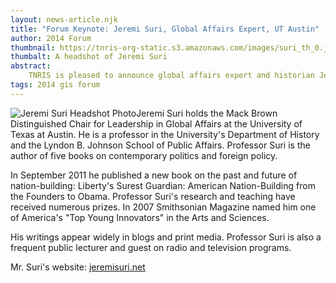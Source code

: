 ```yaml
---
layout: news-article.njk
title: "Forum Keynote: Jeremi Suri, Global Affairs Expert, UT Austin"
author: 2014 Forum
thumbnail: https://tnris-org-static.s3.amazonaws.com/images/suri_th_0.jpg
thumbalt: A headshot of Jeremi Suri
abstract:
    TNRIS is pleased to announce global affairs expert and historian Jeremi Suri as a keynote for the 2014 Forum
tags: 2014 gis forum
---
```


<p class="lead"><img class="pull-left" src="https://tnris-org-static.s3.amazonaws.com/images/suri_th_0.jpg" alt="Jeremi Suri Headshot Photo">Jeremi Suri holds the Mack Brown Distinguished Chair for Leadership in Global Affairs at the University of Texas at Austin. He is a professor in the University's Department of History and the Lyndon B. Johnson School of Public Affairs. Professor Suri is the author of five books on contemporary politics and foreign policy.</p>

In September 2011 he published a new book on the past and future of nation-building: Liberty's Surest Guardian: American Nation-Building from the Founders to Obama. Professor Suri's research and teaching have received numerous prizes. In 2007 Smithsonian Magazine named him one of America's "Top Young Innovators" in the Arts and Sciences.

His writings appear widely in blogs and print media. Professor Suri is also a frequent public lecturer and guest on radio and television programs.

Mr. Suri's website: [jeremisuri.net](http://jeremisuri.net/)
